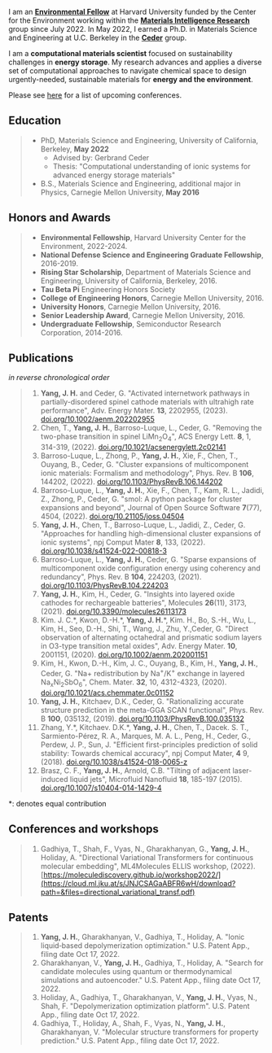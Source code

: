 
I am an **[Environmental Fellow](https://environment.harvard.edu/environmental-fellows-program)** at Harvard University funded by the Center for the Environment working within the **[Materials Intelligence Research](https://mir.g.harvard.edu/)** group since July 2022. In May 2022, I earned a Ph.D. in Materials Science and Engineering at U.C. Berkeley in the **[Ceder](https://ceder.berkeley.edu)** group.

I am a **computational materials scientist** focused on sustainability challenges in **energy storage**. My research advances and applies a diverse set of computational approaches to navigate chemical space to design urgently-needed, sustainable materials for **energy and the environment**.

Please see [here](upcoming.md) for a list of upcoming conferences.

## Education
>  * PhD, Materials Science and Engineering, University of California, Berkeley, **May 2022** 
>    * Advised by: Gerbrand Ceder
>    * Thesis: "Computational understanding of ionic systems for advanced energy storage materials"
>  * B.S., Materials Science and Engineering, additional major in Physics, Carnegie Mellon University, **May 2016**

## Honors and Awards
> * **Environmental Fellowship**, Harvard University Center for the Environment, 2022-2024. 
> * **National Defense Science and Engineering Graduate Fellowship**, 2016-2019.
> * **Rising Star Scholarship**, Department of Materials Science and Engineering, University of California, Berkeley, 2016.
> * **Tau Beta Pi** Engineering Honors Society
> * **College of Engineering Honors**, Carnegie Mellon University, 2016.
> * **University Honors**, Carnegie Mellon University, 2016.
> * **Senior Leadership Award**, Carnegie Mellon University, 2016.  
> *  **Undergraduate Fellowship**, Semiconductor Research Corporation, 2014-2016.

## Publications
_in reverse chronological order_
> 1. **Yang, J. H.** and Ceder, G. "Activated internetwork pathways in partially-disordered spinel cathode materials with ultrahigh rate performance", Adv. Energy Mater. **13**, 2202955, (2023). [doi.org/10.1002/aenm.202202955](https://onlinelibrary.wiley.com/doi/abs/10.1002/aenm.202202955)
> 2. Chen, T., **Yang, J. H.**, Barroso-Luque, L., Ceder, G. "Removing the two-phase transition in spinel LiMn<sub>2</sub>O<sub>4</sub>", ACS Energy Lett. **8**, 1, 314-319, (2022). [doi.org/10.1021/acsenergylett.2c02141](https://pubs.acs.org/doi/full/10.1021/acsenergylett.2c02141)
> 2. Barroso-Luque, L., Zhong, P., **Yang, J. H.**, Xie, F., Chen, T., Ouyang, B., Ceder, G. "Cluster expansions of multicomponent ionic materials: Formalism and methodology", Phys. Rev. B **106**, 144202, (2022). [doi.org/10.1103/PhysRevB.106.144202](https://journals.aps.org/prb/abstract/10.1103/PhysRevB.106.144202)
> 2. Barroso-Luque, L., **Yang, J. H.**, Xie, F., Chen, T., Kam, R. L., Jadidi, Z., Zhong, P., Ceder, G. "smol: A python package for cluster expansions and beyond", Journal of Open Source Software **7**(77), 4504, (2022). [doi.org/10.21105/joss.04504](https://joss.theoj.org/papers/10.21105/joss.04504)
> 2. **Yang, J. H.**, Chen, T., Barroso-Luque, L., Jadidi, Z., Ceder, G. "Approaches for handling high-dimensional cluster expansions of ionic systems", npj Comput Mater **8**, 133, (2022). [doi.org/10.1038/s41524-022-00818-3](https://www.nature.com/articles/s41524-022-00818-3)
> 2. Barroso-Luque, L., **Yang, J. H.**, Ceder, G. "Sparse expansions of multicomponent oxide configuration energy using coherency and redundancy", Phys. Rev. B **104**, 224203, (2021). [doi.org/10.1103/PhysRevB.104.224203](https://journals.aps.org/prb/abstract/10.1103/PhysRevB.104.224203)
> 2. **Yang, J. H.**, Kim, H., Ceder, G. "Insights into layered oxide cathodes for rechargeable batteries", Molecules **26**(11), 3173, (2021). [doi.org/10.3390/molecules26113173](https://www.mdpi.com/1420-3049/26/11/3173)
> 2. Kim. J. C.\*, Kwon, D.-H.\*, **Yang, J. H.***, Kim. H., Bo, S.-H., Wu, L., Kim, H., Seo, D.-H., Shi, T., Wang, J., Zhu, Y.,Ceder, G. "Direct observation of alternating octahedral and prismatic sodium layers in O3-type transition metal oxides", Adv. Energy Mater. **10**, 2001151, (2020). [doi.org/10.1002/aenm.202001151](https://onlinelibrary.wiley.com/doi/abs/10.1002/aenm.202001151) 
> 2. Kim, H., Kwon, D.-H., Kim, J. C., Ouyang, B., Kim, H., **Yang, J. H.**, Ceder, G. "Na+ redistribution by Na<sup>+</sup>/K<sup>+</sup> exchange in layered Na<sub>x</sub>Ni<sub>2</sub>SbO<sub>6</sub>", Chem. Mater. **32**, 10, 4312-4323, (2020). [doi.org/10.1021/acs.chemmater.0c01152](https://pubs.acs.org/doi/full/10.1021/acs.chemmater.0c01152)
> 2. **Yang, J. H.**, Kitchaev, D.K., Ceder, G. "Rationalizing accurate structure prediction in the meta-GGA SCAN functional", Phys. Rev. B **100**, 035132, (2019). [doi.org/10.1103/PhysRevB.100.035132](https://journals.aps.org/prb/abstract/10.1103/PhysRevB.100.035132)
> 2. Zhang, Y.\*, Kitchaev. D.K.\*, **Yang, J. H.**, Chen, T., Dacek. S. T., Sarmiento-Pérez, R. A., Marques, M. A. L., Peng, H., Ceder, G., Perdew, J. P., Sun, J. "Efficient first-principles prediction of solid stability: Towards chemical accuracy", npj Comput Mater, **4** 9, (2018). [doi.org/10.1038/s41524-018-0065-z](https://www.nature.com/articles/s41524%E2%80%90018%E2%80%900065%E2%80%90z)
> 2. Brasz, C. F., **Yang, J. H.**, Arnold, C.B. "Tilting of adjacent laser-induced liquid jets", Microfluid Nanofluid **18**, 185-197 (2015). [doi.org/10.1007/s10404-014-1429-4](https://link.springer.com/article/10.1007/s10404-014-1429-4)

*: denotes equal contribution

## Conferences and workshops
> 1. Gadhiya, T., Shah, F., Vyas, N., Gharakhanyan, G., **Yang, J. H.**, Holiday, A. "Directional Variational Transformers for continuous molecular embedding", ML4Molecules ELLIS workshop, (2022). [https://moleculediscovery.github.io/workshop2022/](https://cloud.ml.jku.at/s/JNJCSAGaABFR6wH/download?path=&files=directional_variational_transf.pdf)

## Patents
> 1. **Yang, J. H.**, Gharakhanyan, V., Gadhiya, T., Holiday, A. "Ionic liquid‑based depolymerization optimization." U.S. Patent App., filing date Oct 17, 2022.
> 2. Gharakhanyan, V., **Yang, J. H.**, Gadhiya, T., Holiday, A. "Search for candidate molecules using quantum or thermodynamical simulations and autoencoder." U.S. Patent App., filing date Oct 17, 2022. 
> 3. Holiday, A., Gadhiya, T., Gharakhanyan, V., **Yang, J. H.**, Vyas, N., Shah, F. "Depolymerization optimization platform". U.S. Patent App., filing date Oct 17, 2022.
> 4. Gadhiya, T., Holiday, A., Shah, F., Vyas, N., **Yang, J. H.**, Gharakhanyan, V. "Molecular structure transformers for property prediction." U.S. Patent App., filing date Oct 17, 2022.
